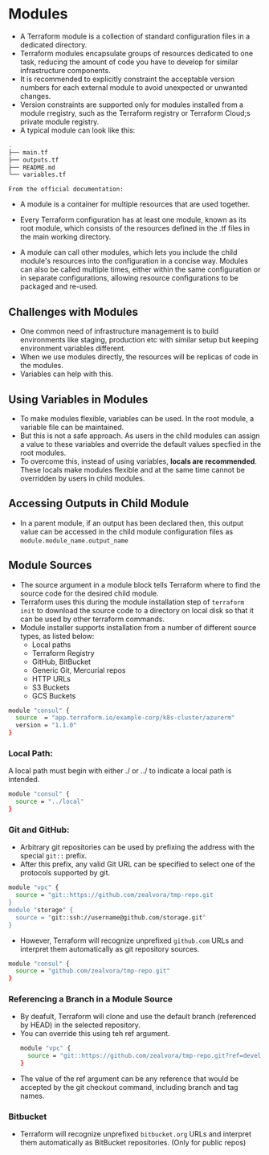 # Modules

- A Terraform module is a collection of standard configuration files in a dedicated directory. 
- Terraform modules encapsulate groups of resources dedicated to one task, reducing the amount of code you have to develop for similar infrastructure components.
- It is recommended to explicitly constraint the acceptable version numbers for each external module to avoid unexpected or unwanted changes.
- Version constraints are supported only for modules installed from a module rregistry, such as the Terraform registry or Terraform Cloud;s private module registry.
- A typical module can look like this:
```sh
.
├── main.tf
├── outputs.tf
├── README.md
└── variables.tf
```

```From the official documentation:```
 * A module is a container for multiple resources that are used together.

 * Every Terraform configuration has at least one module, known as its root module, which consists of the resources defined in the .tf files in the main working directory.

 * A module can call other modules, which lets you include the child module's resources into the configuration in a concise way. Modules can also be called multiple times, either within the same configuration or in separate configurations, allowing resource configurations to be packaged and re-used.

## Challenges with Modules
   * One common need of infrastructure management is to build environments like staging, production etc with similar setup but keeping environment variables different.
   *  When we use modules directly, the resources will be replicas of code in the modules.
   *  Variables can help with this.

## Using Variables in Modules
   * To make modules flexible, variables can be used. In the root module, a variable file can be maintained.
   * But this is not a safe approach. As users in the child modules can assign a value to these variables and override the default values specfied in the root modules.
   * To overcome this, instead of using variables, **locals are recommended**. These locals make modules flexible and at the same time cannot be overridden by users in child modules.

## Accessing Outputs in Child Module
  * In a parent module, if an output has been declared then, this output value can be accessed in the child module configuration files as ```module.module_name.output_name```

## Module Sources
- The source argument in a module block tells Terraform where to find the source code for the desired child module.
- Terraform uses this during the module installation step of `terraform init` to download the source code to a directory on local disk so that it can be used by other terraform commands.
- Module installer supports installation from a number of different source types, as listed below:
    - Local paths
    - Terraform Registry
    - GitHub, BitBucket
    - Generic Git, Mercurial repos
    - HTTP URLs
    - S3 Buckets
    - GCS Buckets
```sh
module "consul" {
  source  = "app.terraform.io/example-corp/k8s-cluster/azurerm"
  version = "1.1.0"
}
```

### Local Path: 
A local path must begin with either ./ or ../ to indicate a local path is intended.
```sh
module "consul" {
  source = "../local"
}
```

### Git and GitHub:
- Arbitrary git repositories can be used by prefixing the address with the special `git::` prefix.
- After this prefix, any valid Git URL can be specified to select one of the protocols supported by git.
```sh
module "vpc" {
  source = "git::https://github.com/zealvora/tmp-repo.git
}
module "storage" {
  source = "git::ssh://username@github.com/storage.git"
}
```
- However, Terraform will recognize unprefixed `github.com` URLs and interpret them automatically as git repository sources.
```sh
module "consul" {
  source = "github.com/zealvora/tmp-repo.git"
}
```

### Referencing a Branch in a Module Source
- By deafult, Terraform will clone and use the default branch (referenced by HEAD) in the selected repository.
- You can override this using teh ref argument.
  ```sh
  module "vpc" {
    source = "git::https://github.com/zealvora/tmp-repo.git?ref=development"
  }
- The value of the ref argument can be any reference that would be accepted by the git checkout command, including branch and tag names.

### Bitbucket
- Terraform will recognize unprefixed `bitbucket.org` URLs and interpret them automatically as BitBucket repositories. (Only for public repos)

